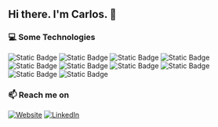 ## Hi there. I'm Carlos. 👋

### 💻 Some Technologies

![Static Badge](https://img.shields.io/badge/Typescript-blue?style=for-the-badge&logo=typescript&logoColor=white)
![Static Badge](https://img.shields.io/badge/Javascript-yellow?style=for-the-badge&logo=javascript&logoColor=white)
![Static Badge](https://img.shields.io/badge/react%20-%2300D9FF?style=for-the-badge&logo=react&logoColor=white)
![Static Badge](https://img.shields.io/badge/next_js%20-%23000000?style=for-the-badge&logo=nextdotjs&logoColor=white)
![Static Badge](https://img.shields.io/badge/tailwind-css%20-%2306B6D4.svg?&style=for-the-badge&logo=tailwind-css&logoColor=white)
![Static Badge](https://img.shields.io/badge/Sass-%23CC6699?style=for-the-badge&logo=sass&logoColor=white)
![Static Badge](https://img.shields.io/badge/Node.js-green?style=for-the-badge&logo=node.js&logoColor=white)
![Static Badge](https://img.shields.io/badge/express%20-%23000000?style=for-the-badge&logo=express&logoColor=white)
![Static Badge](https://img.shields.io/badge/Mongo_DB%20-%2347A248?style=for-the-badge&logo=mongodb&logoColor=white)
![Static Badge](https://img.shields.io/badge/PostgreSQL%20-%234169E1?style=for-the-badge&logo=postgresql&logoColor=white)

### 📫 Reach me on

[![Website](https://shields.io./badge/www.carloslt.com-black?style=flat-square&logo=dev.to)](https://www.carloslt.com)
[![LinkedIn](https://img.shields.io/badge/Carlos_Liao-blue?style=flat-square&logo=LinkedIn)](https://www.linkedin.com/in/carlos-liao/)
